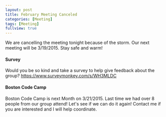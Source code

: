 ```yaml
---
layout: post
title: February Meeting Canceled
categories: [Meeting]
tags: [Meeting]
fullview: true
---
```


We are cancelling the meeting tonight because of the storm.  Our next meeting will be 3/19/2015.  Stay safe and warm!

#### Survey
Would you be so kind and take a survey to help give feedback about the group?
https://www.surveymonkey.com/s/WH3MLDC

#### Boston Code Camp
Boston Code Camp is next Month on 3/21/2015.  Last time we had over 8 people from our group attend!  Let's see if we can do it again!  Contact me if you are interested and I will help coordinate.





